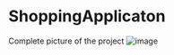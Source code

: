 # ShoppingApplicaton

Complete picture of the project
![image](https://github.com/Vidyamanohardakara/ShoppingApplicaton/assets/86220647/c6bcda30-cba4-4821-a658-89b44858f38f)

